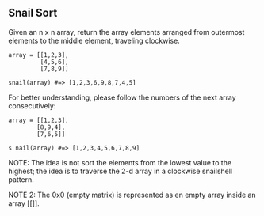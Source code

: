 ## Snail Sort

Given an n x n array, return the array elements arranged from outermost elements to the middle element, traveling clockwise.

    array = [[1,2,3],
             [4,5,6],
             [7,8,9]]

    snail(array) #=> [1,2,3,6,9,8,7,4,5]

For better understanding, please follow the numbers of the next array consecutively:

    array = [[1,2,3],
            [8,9,4],
            [7,6,5]]

    s nail(array) #=> [1,2,3,4,5,6,7,8,9]

NOTE: The idea is not sort the elements from the lowest value to the highest; the idea is to traverse the 2-d array in a clockwise snailshell pattern.

NOTE 2: The 0x0 (empty matrix) is represented as en empty array inside an array [[]].
